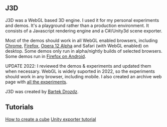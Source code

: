 ## J3D

J3D was a WebGL based 3D engine. I used it for my personal experiments and demos. It's a playground rather than a production environment. It consists of a Javascript rendering engine and a C#/Unity3d scene exporter.

Most of the demos should work in all WebGL enabled browsers, including [Chrome](http://www.google.com/chrome/), [Firefox](http://www.mozilla.com/en-US/firefox/), [Opera 12 Alpha](http://www.opera.com/browser/next/) and Safari (with WebGL enabled) on desktop. Some demos only run in alpha/nightly builds of selected browsers. Some demos run in [Firefox on Android](http://www.mozilla.com/en-US/m/beta).

UPDATE 2022: I reviewed the demos & experiments and updated them when necessary. WebGL is widely suported in 2022, so the experiments should work in any browser, including mobile. I also created an archive web page with [all the experiments](https://j3d.bartekdrozdz.com).

J3D was created by [Bartek Drozdz](https://www.everyday3d.com/).

## Tutorials
[How to create a cube](https://github.com/drojdjou/J3D/wiki/How-to-create-a-cube)
[Unity exporter tutorial](https://github.com/drojdjou/J3D/wiki/Unity-exporter-tutorial)

<!--
## API Docs
[API documentation](http://everyday3d.com/j3d/apidocs/)

## Articles
[Shaders tutorial in .net magazine](http://www.netmagazine.com/tutorials/create-amazing-webgl-effects-shaders)

## Projects

[![Sundance Rectify](/thumbs/proj_rectify.jpg)](http://holotype.co/project/rectify)
[![Tool Christmas Card](/thumbs/proj_toolxmas.jpg)](http://demo.toolprototype.com/toolxmas/)

## Demos & experiments

[![Hello Cube](/thumbs/001_hellocube.jpg)](https://j3d.bartekdrozdz.com/demo/000_HelloCube.html)
[![Lights](/thumbs/002_lights.jpg)](https://j3d.bartekdrozdz.com/demo/001_Lights.html)
[![Scene exported from Unity3d](/thumbs/003_scene.jpg)](https://j3d.bartekdrozdz.com/demo/002_Scene.html)
[![Cubemap / Reflective material / Skybox](/thumbs/004_skybox.jpg)](https://j3d.bartekdrozdz.com/demo/003_Cubemap.html)
[![Glass / Refraction, reflection, fresnel, chromatic dispersion](/thumbs/005_glass.jpg)](https://j3d.bartekdrozdz.com/demo/004_Glass.html)
[![1.000.000 static particles (or more :)](/thumbs/006_particles.jpg)](https://j3d.bartekdrozdz.com/demo/005_Particles.html)
[![Particle stream](/thumbs/007_stream.jpg)](https://j3d.bartekdrozdz.com/demo/006_Particle_animation.html)
[![Texture tile and offset](/thumbs/008_tileoffset.jpg)](https://j3d.bartekdrozdz.com/demo/007_TileAndOffset.html)
[![Lightmapped scene](/thumbs/009_lightmap.jpg)](https://j3d.bartekdrozdz.com/demo/008_Lightmap.html)
[![Basic filter](/thumbs/010_basicfilter.jpg)](https://j3d.bartekdrozdz.com/demo/009_BasicFilter.html)
[![Toon shading](/thumbs/011_toon.jpg)](https://j3d.bartekdrozdz.com/demo/010_ToonShading.html)
[![Plasma Effect](/thumbs/012_plasma.jpg)](https://j3d.bartekdrozdz.com/demo/011_Plasma.html)
[![Particle Rain](/thumbs/013_rain.jpg)](https://j3d.bartekdrozdz.com/demo/012_ParticleRain.html)
[![Paper](/thumbs/014_paper.jpg)](https://j3d.bartekdrozdz.com/demo/013_Paper.html)
[![Head](/thumbs/015_head.jpg)](https://j3d.bartekdrozdz.com/demo/014_Head.html)
[![Persistence](/thumbs/016_persistence.jpg)](https://j3d.bartekdrozdz.com/demo/015_Persistence.html)
[![Blur](/thumbs/017_blur.jpg)](https://j3d.bartekdrozdz.com/demo/016_BlurFilter.html)
[![Scene management](/thumbs/018_sceneman.jpg)](https://j3d.bartekdrozdz.com/demo/017_SceneManagement.html)
[![Globe](/thumbs/019_sphere.png)](https://j3d.bartekdrozdz.com/demo/018_Sphere.html)
[![Terrain shader](/thumbs/020_terrain.jpg)](https://j3d.bartekdrozdz.com/demo/019_Terrain.html)
[![Webcam texture (Canary, Opera Labs)](/thumbs/023_webrtc.jpg)](https://j3d.bartekdrozdz.com/demo/022_Webcam.html)
[![Webcam particles (Canary, Opera Labs)](/thumbs/024_webcamParticles.jpg)](https://j3d.bartekdrozdz.com/demo/023_Webcam_Particles.html)
-->
